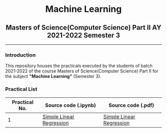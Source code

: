 # <center>Machine Learning</center>

## <center>Masters of Science(Computer Science) Part II AY 2021-2022 Semester 3</center>

---

### Introduction

This repository houses the practicals executed by the students of batch 2021-2022 of the course Masters of Science(Computer Science) Part II for the subject **"Machine Learning"** (Semester 3).

### Practical List
| Practical No.  | Source code (.ipynb)   | Source code (.pdf)   |
|-------------- | -------------- | -------------- |
| 1    | [Simple Linear Regression](./src/notebooks/SLR.ipynb)     | [Simple Linear Regression](./src/pdfs/SLR.pdf)     |
